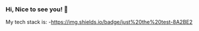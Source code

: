 ### Hi, Nice to see you! 👋

<!--
**ShawnKo1989/ShawnKo1989** is a ✨ _special_ ✨ repository because its `README.md` (this file) appears on your GitHub profile.

Here are some ideas to get you started:

#### 🔭 I’m currently working on WeCan Soft Company.
#### 🌱 I’m currently learning react/redux.
#### 👯 I’m looking to collaborate on any web development.
- 🤔 I’m looking for help with ...
- 💬 Ask me about ...
#### 📫 How to reach me: hotdog0818@gmail.com
- 😄 Pronouns: ...
- ⚡ Fun fact: ...
-->
My tech stack is:
-https://img.shields.io/badge/just%20the%20test-8A2BE2
